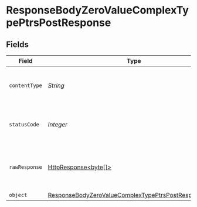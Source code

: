 # ResponseBodyZeroValueComplexTypePtrsPostResponse


## Fields

| Field                                                                                                                                   | Type                                                                                                                                    | Required                                                                                                                                | Description                                                                                                                             |
| --------------------------------------------------------------------------------------------------------------------------------------- | --------------------------------------------------------------------------------------------------------------------------------------- | --------------------------------------------------------------------------------------------------------------------------------------- | --------------------------------------------------------------------------------------------------------------------------------------- |
| `contentType`                                                                                                                           | *String*                                                                                                                                | :heavy_check_mark:                                                                                                                      | HTTP response content type for this operation                                                                                           |
| `statusCode`                                                                                                                            | *Integer*                                                                                                                               | :heavy_check_mark:                                                                                                                      | HTTP response status code for this operation                                                                                            |
| `rawResponse`                                                                                                                           | [HttpResponse<byte[]>](https://docs.oracle.com/en/java/javase/11/docs/api/java.net.http/java/net/http/HttpResponse.html)                | :heavy_minus_sign:                                                                                                                      | Raw HTTP response; suitable for custom response parsing                                                                                 |
| `object`                                                                                                                                | [ResponseBodyZeroValueComplexTypePtrsPostResponseBody](../../models/operations/ResponseBodyZeroValueComplexTypePtrsPostResponseBody.md) | :heavy_minus_sign:                                                                                                                      | OK                                                                                                                                      |